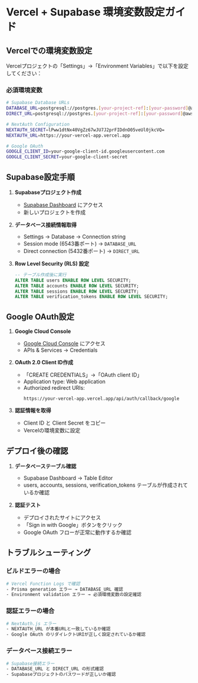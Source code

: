# Vercel + Supabase 環境変数設定ガイド

## Vercelでの環境変数設定

Vercelプロジェクトの「Settings」→「Environment Variables」で以下を設定してください：

### 必須環境変数

```bash
# Supabase Database URLs
DATABASE_URL=postgresql://postgres.[your-project-ref]:[your-password]@aws-0-[region].pooler.supabase.com:6543/postgres?pgbouncer=true&connection_limit=1
DIRECT_URL=postgresql://postgres.[your-project-ref]:[your-password]@aws-0-[region].pooler.supabase.com:5432/postgres

# NextAuth Configuration
NEXTAUTH_SECRET=lPww1dtNx40VgZz67wJU7J2prFIDdnO05veUl0jkcVQ=
NEXTAUTH_URL=https://your-vercel-app.vercel.app

# Google OAuth
GOOGLE_CLIENT_ID=your-google-client-id.googleusercontent.com
GOOGLE_CLIENT_SECRET=your-google-client-secret
```

## Supabase設定手順

1. **Supabaseプロジェクト作成**
   - [Supabase Dashboard](https://supabase.com/dashboard) にアクセス
   - 新しいプロジェクトを作成

2. **データベース接続情報取得**
   - Settings → Database → Connection string
   - Session mode (6543番ポート) → `DATABASE_URL`
   - Direct connection (5432番ポート) → `DIRECT_URL`

3. **Row Level Security (RLS) 設定**
   ```sql
   -- テーブル作成後に実行
   ALTER TABLE users ENABLE ROW LEVEL SECURITY;
   ALTER TABLE accounts ENABLE ROW LEVEL SECURITY;
   ALTER TABLE sessions ENABLE ROW LEVEL SECURITY;
   ALTER TABLE verification_tokens ENABLE ROW LEVEL SECURITY;
   ```

## Google OAuth設定

1. **Google Cloud Console**
   - [Google Cloud Console](https://console.cloud.google.com/) にアクセス
   - APIs & Services → Credentials

2. **OAuth 2.0 Client ID作成**
   - 「CREATE CREDENTIALS」→「OAuth client ID」
   - Application type: Web application
   - Authorized redirect URIs:
     ```
     https://your-vercel-app.vercel.app/api/auth/callback/google
     ```

3. **認証情報を取得**
   - Client ID と Client Secret をコピー
   - Vercelの環境変数に設定

## デプロイ後の確認

1. **データベーステーブル確認**
   - Supabase Dashboard → Table Editor
   - users, accounts, sessions, verification_tokens テーブルが作成されているか確認

2. **認証テスト**
   - デプロイされたサイトにアクセス
   - 「Sign in with Google」ボタンをクリック
   - Google OAuth フローが正常に動作するか確認

## トラブルシューティング

### ビルドエラーの場合
```bash
# Vercel Function Logs で確認
- Prisma generation エラー → DATABASE_URL 確認
- Environment validation エラー → 必須環境変数の設定確認
```

### 認証エラーの場合
```bash
# NextAuth.js エラー
- NEXTAUTH_URL が本番URLと一致しているか確認
- Google OAuth のリダイレクトURIが正しく設定されているか確認
```

### データベース接続エラー
```bash
# Supabase接続エラー
- DATABASE_URL と DIRECT_URL の形式確認
- Supabaseプロジェクトのパスワードが正しいか確認
```
